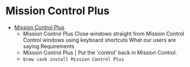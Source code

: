 # Mission Control Plus
- [Mission Control Plus](https://fadel.io/MissionControlPlus)
  -  Mission Control Plus Close windows straight from Mission Control Control windows using keyboard shortcuts What our users are saying Requirements
  - Mission Control Plus | Put the 'control' back in Mission Control.
  - `brew cask install Mission Control Plus`
